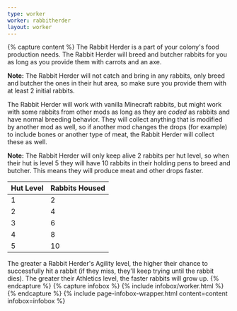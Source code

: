 ```yaml
---
type: worker
worker: rabbitherder
layout: worker
---
```

{% capture content %}
The Rabbit Herder is a part of your colony's food production needs. The Rabbit Herder will breed and butcher rabbits for you as long as you provide them with carrots and an axe.

**Note:** The Rabbit Herder will not catch and bring in any rabbits, only breed and butcher the ones in their hut area, so make sure you provide them with at least 2 initial rabbits.

The Rabbit Herder will work with vanilla Minecraft rabbits, but might work with some rabbits from other mods as long as they are *coded* as rabbits and have normal breeding behavior. They will collect anything that is modified by another mod as well, so if another mod changes the drops (for example) to include bones or another type of meat, the Rabbit Herder will collect these as well.

**Note:** The Rabbit Herder will only keep alive 2 rabbits per hut level, so when their hut is level 5 they will have 10 rabbits in their holding pens to breed and butcher. This means they will produce meat and other drops faster.

| Hut Level | Rabbits Housed |
| --------- | -------------- |
| 1         | 2              |
| 2         | 4              |
| 3         | 6              |
| 4         | 8              |
| 5         | 10             |

The greater a Rabbit Herder's Agility level, the higher their chance to successfully hit a rabbit (if they miss, they'll keep trying until the rabbit dies). The greater their Athletics level, the faster rabbits will grow up.
{% endcapture %}
{% capture infobox %}
{% include infobox/worker.html %}
{% endcapture %}
{% include page-infobox-wrapper.html content=content infobox=infobox %}